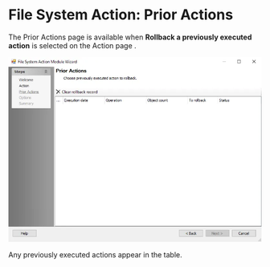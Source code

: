 # File System Action: Prior Actions

The Prior Actions page is available when **Rollback a previously executed action** is selected on
the Action page .

![File System Action Module Wizard Prior Actions page](../../../../../../static/img/product_docs/accessanalyzer/enterpriseauditor/admin/action/filesystem/prioractions.webp)

Any previously executed actions appear in the table.
